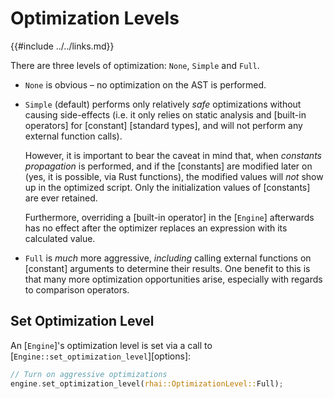 Optimization Levels
==================

{{#include ../../links.md}}

There are three levels of optimization: `None`, `Simple` and `Full`.

* `None` is obvious &ndash; no optimization on the AST is performed.

* `Simple` (default) performs only relatively _safe_ optimizations without causing side-effects
  (i.e. it only relies on static analysis and [built-in operators] for [constant] [standard types],
  and will not perform any external function calls).

  However, it is important to bear the caveat in mind that, when _constants propagation_ is
  performed, and if the [constants] are modified later on (yes, it is possible, via Rust functions),
  the modified values will _not_ show up in the optimized script.  Only the initialization values
  of [constants] are ever retained.

  Furthermore, overriding a [built-in operator] in the [`Engine`] afterwards has no effect after the
  optimizer replaces an expression with its calculated value.

* `Full` is _much_ more aggressive, _including_ calling external functions on [constant] arguments
  to determine their results. One benefit to this is that many more optimization opportunities
  arise, especially with regards to comparison operators.


Set Optimization Level
---------------------

An [`Engine`]'s optimization level is set via a call to [`Engine::set_optimization_level`][options]:

```rust no_run
// Turn on aggressive optimizations
engine.set_optimization_level(rhai::OptimizationLevel::Full);
```
